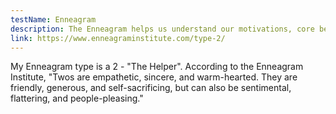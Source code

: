 ```yaml
---
testName: Enneagram
description: The Enneagram helps us understand our motivations, core beliefs, and unconscious patterns that drive our behavior.
link: https://www.enneagraminstitute.com/type-2/
---
```


My Enneagram type is a 2 - "The Helper". According to the Enneagram Institute, "Twos are empathetic, sincere, and warm-hearted. They are friendly, generous, and self-sacrificing, but can also be sentimental, flattering, and people-pleasing."
